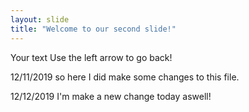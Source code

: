 ```yaml
---
layout: slide
title: "Welcome to our second slide!"
---
```

Your text
Use the left arrow to go back!

12/11/2019 so here I did make some changes to this file.

12/12/2019 I'm make a new change today aswell!





